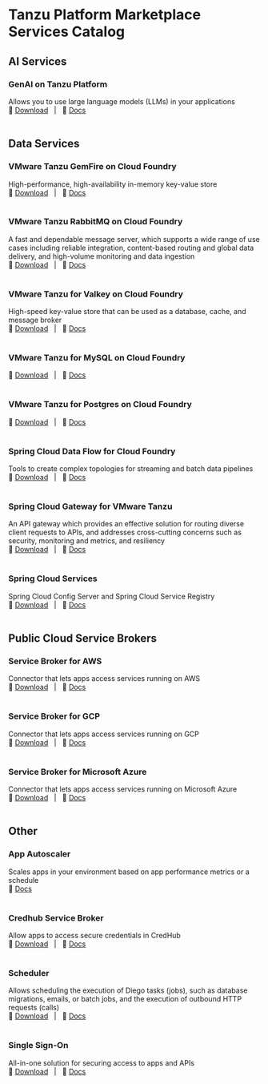 # Tanzu Platform Marketplace Services Catalog


## AI Services

### GenAI on Tanzu Platform
Allows you to use large language models (LLMs) in your applications</br>
:floppy_disk: [Download](https://support.broadcom.com/group/ecx/productdownloads?subfamily=GenAI%20on%20Tanzu%20Platform%20for%20Cloud%20Foundry) &nbsp;&nbsp;|&nbsp;&nbsp; :book: [Docs](https://techdocs.broadcom.com/us/en/vmware-tanzu/platform-services/genai-on-tanzu-platform-for-cloud-foundry/10-0/ai-cf/index.html)</br></br>

## Data Services

### VMware Tanzu GemFire on Cloud Foundry
High-performance, high-availability in-memory key-value store</br>
:floppy_disk: [Download](https://support.broadcom.com/group/ecx/productdownloads?subfamily=VMware%20Tanzu%20GemFire%20on%20Cloud%20Foundry) &nbsp;&nbsp;|&nbsp;&nbsp; :book: [Docs](https://techdocs.broadcom.com/us/en/vmware-tanzu/data-solutions/tanzu-gemfire-on-cloud-foundry/2-1/gf-cf/content-index.html)</br></br>

### VMware Tanzu RabbitMQ on Cloud Foundry
A fast and dependable message server, which supports a wide range of use cases including reliable integration, content-based routing and global data delivery, and high-volume monitoring and data ingestion</br>
:floppy_disk: [Download](https://support.broadcom.com/group/ecx/productdownloads?subfamily=VMware%20Tanzu%20RabbitMQ%20on%20Cloud%20Foundry) &nbsp;&nbsp;|&nbsp;&nbsp; :book: [Docs](https://techdocs.broadcom.com/us/en/vmware-tanzu/data-solutions/tanzu-rabbitmq-on-cloud-foundry/10-0/tanzu-rabbitmq-cloud-foundry/index.html)</br></br>

### VMware Tanzu for Valkey on Cloud Foundry
High-speed key-value store that can be used as a database, cache, and message broker</br>
:floppy_disk: [Download](https://support.broadcom.com/group/ecx/productdownloads?subfamily=VMware%20Tanzu%20for%20Valkey%20on%20Cloud%20Foundry) &nbsp;&nbsp;|&nbsp;&nbsp; :book: [Docs](https://techdocs.broadcom.com/us/en/vmware-tanzu/data-solutions/tanzu-for-valkey-on-cloud-foundry/4-0/valkey-on-cf/index.html)</br></br>

### VMware Tanzu for MySQL on Cloud Foundry
:floppy_disk: [Download](https://support.broadcom.com/group/ecx/productdownloads?subfamily=VMware%20Tanzu%20for%20MySQL%20on%20Cloud%20Foundry) &nbsp;&nbsp;|&nbsp;&nbsp; :book: [Docs](https://techdocs.broadcom.com/us/en/vmware-tanzu/data-solutions/tanzu-for-mysql-on-cloud-foundry/3-3/mysql-for-tpcf/about_mysql_vms.html)</br></br>

### VMware Tanzu for Postgres on Cloud Foundry
:floppy_disk: [Download](https://support.broadcom.com/group/ecx/productdownloads?subfamily=VMware%20Tanzu%20for%20Postgres%20on%20Cloud%20Foundry) &nbsp;&nbsp;|&nbsp;&nbsp; :book: [Docs](https://techdocs.broadcom.com/us/en/vmware-tanzu/data-solutions/tanzu-for-postgres-on-cloud-foundry/10-0/postgres/index.html)</br></br>

### Spring Cloud Data Flow for Cloud Foundry
Tools to create complex topologies for streaming and batch data pipelines</br>
:floppy_disk: [Download](https://support.broadcom.com/group/ecx/productdownloads?subfamily=Spring%20Cloud%20Data%20Flow%20for%20VMware%20Tanzu) &nbsp;&nbsp;|&nbsp;&nbsp; :book: [Docs](https://techdocs.broadcom.com/us/en/vmware-tanzu/spring/spring-cloud-data-flow-for-cloud-foundry/1-14/scdf-tanzu/index.html)</br></br>

### Spring Cloud Gateway for VMware Tanzu
An API gateway which provides an effective solution for routing diverse client requests to APIs, and addresses cross-cutting concerns such as security, monitoring and metrics, and resiliency</br>
:floppy_disk: [Download](https://support.broadcom.com/group/ecx/productdownloads?subfamily=Spring%20Cloud%20Gateway%20for%20VMware%20Tanzu) &nbsp;&nbsp;|&nbsp;&nbsp; :book: [Docs](https://techdocs.broadcom.com/us/en/vmware-tanzu/spring/spring-cloud-gateway-for-cloud-foundry/2-3/spring-cloud-gateway/index.html)</br></br>

### Spring Cloud Services
Spring Cloud Config Server and Spring Cloud Service Registry</br>
:floppy_disk: [Download](https://support.broadcom.com/group/ecx/productdownloads?subfamily=Spring%20Cloud%20Services%20for%20VMware%20Tanzu) &nbsp;&nbsp;|&nbsp;&nbsp; :book: [Docs](https://techdocs.broadcom.com/us/en/vmware-tanzu/spring/spring-cloud-services-for-cloud-foundry/3-3/scs-tanzu/index.html)</br></br>


## Public Cloud Service Brokers
### Service Broker for AWS
Connector that lets apps access services running on AWS</br>
:floppy_disk: [Download](https://support.broadcom.com/group/ecx/productdownloads?subfamily=Tanzu%20Cloud%20Service%20Broker%20for%20AWS) &nbsp;&nbsp;|&nbsp;&nbsp; :book: [Docs](https://techdocs.broadcom.com/us/en/vmware-tanzu/platform-services/tanzu-cloud-service-broker-for-aws/1-14/csb-aws/index.html)</br></br>

### Service Broker for GCP
Connector that lets apps access services running on GCP</br>
:floppy_disk: [Download](https://support.broadcom.com/group/ecx/productdownloads?subfamily=Tanzu%20Cloud%20Service%20Broker%20for%20GCP) &nbsp;&nbsp;|&nbsp;&nbsp; :book: [Docs](https://techdocs.broadcom.com/us/en/vmware-tanzu/platform-services/tanzu-cloud-service-broker-for-gcp/1-8/csb-gcp/index.html)</br></br>

### Service Broker for Microsoft Azure
Connector that lets apps access services running on Microsoft Azure</br>
:floppy_disk: [Download](https://support.broadcom.com/group/ecx/productdownloads?subfamily=Tanzu%20Cloud%20Service%20Broker%20for%20Azure) &nbsp;&nbsp;|&nbsp;&nbsp; :book: [Docs](https://techdocs.broadcom.com/us/en/vmware-tanzu/platform-services/tanzu-cloud-service-broker-for-microsoft-azure/1-12/csb-azure/index.html)</br></br>



## Other

### App Autoscaler
Scales apps in your environment based on app performance metrics or a schedule</br>
:book: [Docs](https://techdocs.broadcom.com/us/en/vmware-tanzu/platform/tanzu-platform-for-cloud-foundry/10-0/tpcf/autoscaler-about-app-autoscaler.html)</br></br>

### Credhub Service Broker
Allow apps to access secure credentials in CredHub</br>
:floppy_disk: [Download](https://support.broadcom.com/group/ecx/productdownloads?subfamily=CredHub%20Service%20Broker) &nbsp;&nbsp;|&nbsp;&nbsp; :book: [Docs](https://techdocs.broadcom.com/us/en/vmware-tanzu/platform-services/credhub-service-broker/services/credhub-sb/index.html)</br></br>

### Scheduler
Allows scheduling the execution of Diego tasks (jobs), such as database migrations, emails, or batch jobs, and the execution of outbound HTTP requests (calls)</br>
:floppy_disk: [Download](https://support.broadcom.com/group/ecx/productdownloads?subfamily=Scheduler ) &nbsp;&nbsp;|&nbsp;&nbsp; :book: [Docs](https://techdocs.broadcom.com/us/en/vmware-tanzu/platform-services/scheduler-for-tanzu/2-0/scheduler-tanzu/index.html)</br></br>

### Single Sign-On
All-in-one solution for securing access to apps and APIs</br>
:floppy_disk: [Download](https://support.broadcom.com/group/ecx/productdownloads?subfamily=Single%20Sign-On%20for%20VMware%20Tanzu%20Application%20Service ) &nbsp;&nbsp;|&nbsp;&nbsp; :book: [Docs](https://techdocs.broadcom.com/us/en/vmware-tanzu/platform-services/single-sign-on-for-tanzu/1-16/sso-tanzu/index.html)</br></br>




